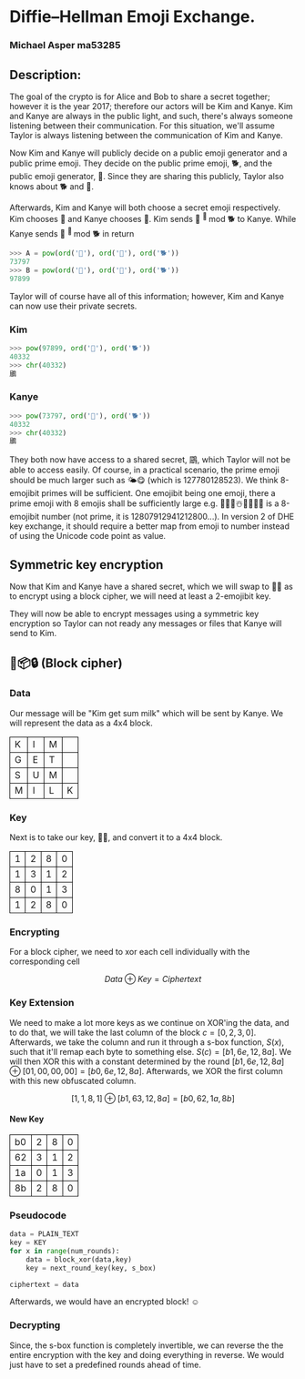 # Diffie–Hellman Emoji Exchange.
### Michael Asper ma53285

## Description:

The goal of the crypto is for Alice and Bob to share a secret together; however it is the year 2017; therefore our actors will be Kim and Kanye. Kim and Kanye are always in the public light, and such, there's always someone listening between their communication. For this situation, we'll assume Taylor is always listening between the communication of Kim and Kanye.

Now Kim and Kanye will publicly decide on a public emoji generator and a public prime emoji. They decide on the public prime emoji, 🐕, and the public emoji generator, 🙏. Since they are sharing this publicly, Taylor also knows about 🐕 and 🙏. 

Afterwards, Kim and Kanye will both choose a secret emoji respectively. Kim chooses 🍑 and Kanye chooses 🐐. Kim sends 🙏 <sup> 🍑 </sup> mod 🐕 to Kanye. While Kanye sends 🙏 <sup> 🐐 </sup> mod 🐕 in return  

~~~python
>>> A = pow(ord('🙏'), ord('🍑'), ord('🐕'))
73797
>>> B = pow(ord('🙏'), ord('🐐'), ord('🐕'))
97899
~~~

Taylor will of course have all of this information; however, Kim and Kanye can now use their private secrets.

### Kim
~~~python
>>> pow(97899, ord('🍑'), ord('🐕'))
40332
>>> chr(40332)
鶌
~~~

### Kanye
~~~python
>>> pow(73797, ord('🐐'), ord('🐕'))
40332
>>> chr(40332)
鶌
~~~

They both now have access to a shared secret, 鶌, which Taylor will not be able to access easily. Of course, in a practical scenario, the prime emoji should be much larger such as 🌤😋 (which is 127780128523). We think 8-emojibit primes will be sufficient. One emojibit being one emoji, there a prime emoji with 8 emojis shall be sufficiently large e.g. 👏🦄🐀☃️🍔🚀🚟🚨 is a 8-emojibit number (not prime, it is 12807912941212800...). In version 2 of DHE key exchange, it should require a better map from emoji to number instead of using the Unicode code point as value.

## Symmetric key encryption

Now that Kim and Kanye have a shared secret, which we will swap to 🐍🐍 as to encrypt using a block cipher, we will need at least a 2-emojibit key. 

They will now be able to encrypt messages using a symmetric key encryption so Taylor can not ready any messages or files that Kanye will send to Kim.

## 👻📦🔒 (Block cipher)

### Data

Our message will be "Kim get sum milk" which will be sent by Kanye. We will represent the data as a 4x4 block.

<style>
    .data-table {
        border-collapse: collapse;
    }
    .border-top {
        border: 1px solid #000;
    }
    .border-bottom {
        border: 1px solid #000;
    }
    .border-left {
        bordert: 1px solid #000;
    }
    .border-right {
        bordert: 1px solid #000;
    }
</style>

<table class="data-table">
    <tr></tr>
    <tr>
        <td class="border-bottom border-left border-right">K</td>
        <td class="border-bottom border-right">I</td>
        <td class="border-bottom border-right">M</td>
        <td class="border-bottom border-right"> </td>
    </tr>
    <tr>
        <td class="border-bottom border-left border-right">G</td>
        <td class="border-bottom border-right">E</td>
        <td class="border-bottom border-right">T</td>
        <td class="border-bottom border-right"></td>
    </tr>
    <tr>
        <td class="border-bottom border-left border-right">S</td>
        <td class="border-bottom border-right">U</td>
        <td class="border-bottom border-right">M</td>
        <td class="border-bottom border-right"> </td>
    </tr>
    <tr>
        <td class="border-bottom border-left border-right">M</td>
        <td class="border-bottom border-right">I</td>
        <td class="border-bottom border-right">L</td>
        <td class="border-bottom border-right">K</td>
    </tr>
        <tr></tr>
</table>


### Key

Next is to take our key, 🐍🐍, and convert it to a 4x4 block.

<table class="data-table">
    <tr></tr>
    <tr>
        <td class="border-bottom border-left border-right">1</td>
        <td class="border-bottom border-right">2</td>
        <td class="border-bottom border-right">8</td>
        <td class="border-bottom border-right">0</td>
    </tr>
    <tr>
        <td class="border-bottom border-left border-right">1</td>
        <td class="border-bottom border-right">3</td>
        <td class="border-bottom border-right">1</td>
        <td class="border-bottom border-right">2</td>
    </tr>
    <tr>
        <td class="border-bottom border-left border-right">8</td>
        <td class="border-bottom border-right">0</td>
        <td class="border-bottom border-right">1</td>
        <td class="border-bottom border-right">3</td>
    </tr>
    <tr>
        <td class="border-bottom border-left border-right">1</td>
        <td class="border-bottom border-right">2</td>
        <td class="border-bottom border-right">8</td>
        <td class="border-bottom border-right">0</td>
    </tr>
        <tr></tr>
</table>


### Encrypting 
For a block cipher, we need to xor each cell individually with the corresponding cell

$$Data \oplus Key=Ciphertext$$

### Key Extension

We need to make a lot more keys as we continue on XOR'ing the data, and to do that, we will take the last column of the block $c = [0,2,3,0]$. Afterwards, we take the column and run it through a s-box function, $S(x)$, such that it'll remap each byte to something else. $S(c) = [b1, 6e, 12, 8a]$. We will then XOR this with a constant determined by the round $[b1, 6e, 12, 8a] \oplus [01,00,00,00] = [b0, 6e,12,8a]$. Afterwards, we XOR the first column with this new obfuscated column.

$$[1,1,8,1] \oplus [b1,63,12,8a]=[b0,62,1a,8b]$$


#### New Key

<table class="data-table">
    <tr></tr>
    <tr>
        <td class="border-bottom border-left border-right">b0</td>
        <td class="border-bottom border-right">2</td>
        <td class="border-bottom border-right">8</td>
        <td class="border-bottom border-right">0</td>
    </tr>
    <tr>
        <td class="border-bottom border-left border-right">62</td>
        <td class="border-bottom border-right">3</td>
        <td class="border-bottom border-right">1</td>
        <td class="border-bottom border-right">2</td>
    </tr>
    <tr>
        <td class="border-bottom border-left border-right">1a</td>
        <td class="border-bottom border-right">0</td>
        <td class="border-bottom border-right">1</td>
        <td class="border-bottom border-right">3</td>
    </tr>
    <tr>
        <td class="border-bottom border-left border-right">8b</td>
        <td class="border-bottom border-right">2</td>
        <td class="border-bottom border-right">8</td>
        <td class="border-bottom border-right">0</td>
    </tr>
        <tr></tr>
</table>


### Pseudocode
~~~ python
data = PLAIN_TEXT
key = KEY
for x in range(num_rounds):
    data = block_xor(data,key)
    key = next_round_key(key, s_box)

ciphertext = data
~~~

Afterwards, we would have an encrypted block! ☺️  

### Decrypting

Since, the s-box function is completely invertible, we can reverse the the entire encryption with the key and doing everything in reverse. We would just have to set a predefined rounds ahead of time. 